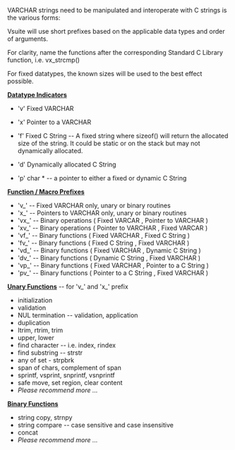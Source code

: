 VARCHAR strings need to be manipulated and interoperate with C strings is the various forms:

Vsuite will use short prefixes based on the applicable data types and order of arguments.

For clarity, name the functions after the corresponding Standard C Library function, i.e. vx_strcmp()

For fixed datatypes, the known sizes will be used to the best effect possible.

<u>**Datatype Indicators**</u>

- 'v' Fixed VARCHAR

- 'x' Pointer to a VARCHAR  
- 'f'  Fixed C String -- A fixed string where sizeof() will return the allocated size of the string.  It could be static or on the stack but may not dynamically allocated.

- 'd' Dynamically allocated C String

- 'p' char * -- a pointer to either a fixed or dynamic C String

<u>**Function / Macro Prefixes**</u>

- 'v_' -- Fixed VARCHAR only, unary or binary routines
- 'x_' -- Pointers to VARCHAR only, unary or binary routines
- 'vx_' -- Binary operations ( Fixed VARCAR , Pointer to VARCHAR )
- 'xv_' -- Binary operations ( Pointer to VARCHAR , Fixed VARCAR )
- 'vf_' -- Binary functions ( Fixed VARCHAR , Fixed C String )
- 'fv_' -- Binary functions ( Fixed C String , Fixed VARCHAR )
- 'vd_' -- Binary functions ( Fixed VARCHAR , Dynamic C String )
- 'dv_' -- Binary functions ( Dynamic C String , Fixed VARCHAR )
- 'vp_' -- Binary functions ( Fixed VARCHAR , Pointer to a C String )
- 'pv_' -- Binary functions ( Pointer to a C String , Fixed VARCHAR )

**<u>Unary Functions</u>** -- for 'v_' and 'x_' prefix

- initialization
- validation
- NUL termination -- validation, application
- duplication
- ltrim, rtrim, trim
- upper, lower
- find character -- i.e. index, rindex
- find substring -- strstr
- any of set - strpbrk
- span of chars, complement of span
- sprintf, vsprint, snprintf, vsnprintf
- safe move, set region, clear content
- *Please recommend more ...*

<u>**Binary Functions**</u>

- string copy, strnpy
- string compare -- case sensitive and case insensitive
- concat
- *Please recommend more ...*